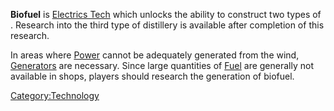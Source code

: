 **Biofuel** is [Electrics Tech](Electrics_Tech.md "wikilink") which unlocks
the ability to construct two types of [](Biofuel_Distillery.md). Research into the third
type of distillery is available after completion of this research.

In areas where [Power](Power.md "wikilink") cannot be adequately generated
from the wind, [Generators](Generator_II.md "wikilink") are necessary.
Since large quantities of [Fuel](Fuel.md "wikilink") are generally not
available in shops, players should research the generation of biofuel.

[Category:Technology](Category:Technology "wikilink")